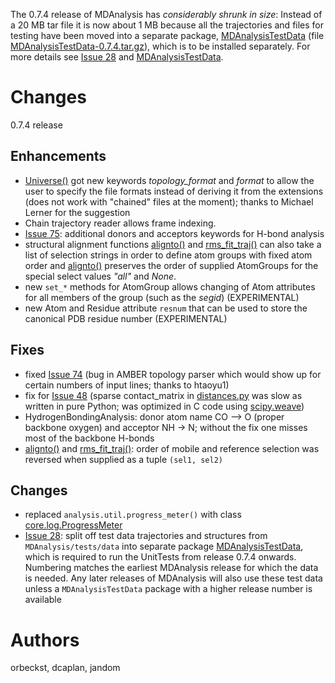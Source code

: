 The 0.7.4 release of MDAnalysis has _considerably shrunk in size_: Instead of a 20 MB tar file it is now about 1 MB because all the trajectories and files for testing have been moved into a separate package, [MDAnalysisTestData](MDAnalysisTestData) (file [MDAnalysisTestData-0.7.4.tar.gz](http://code.google.com/p/mdanalysis/downloads/detail?name=MDAnalysisTestData-0.7.4.tar.gz)), which is to be installed separately. For more details see [Issue 28](http://issues.mdanalysis.org/28) and [MDAnalysisTestData](MDAnalysisTestData).

# Changes #

0.7.4 release

## Enhancements ##

  * [Universe()](http://docs.mdanalysis.org/documentation_pages/core/AtomGroup.html?highlight=universe#MDAnalysis.core.AtomGroup.Universe) got new keywords _topology\_format_ and _format_ to allow the user to specify the file formats instead of deriving it from the   extensions (does not work with "chained" files at the moment); thanks to Michael Lerner for the suggestion
  * Chain trajectory reader allows frame indexing.
  * [Issue 75](http://issues.mdanalysis.org/75): additional donors and acceptors keywords for H-bond analysis
  * structural alignment functions [alignto()](http://docs.mdanalysis.org/documentation_pages/analysis/align.html?highlight=alignto#MDAnalysis.analysis.align.alignto) and [rms\_fit\_traj()](http://mdanalysis.googlecode.com/svn/trunk/doc/html/documentation_pages/analysis/align.html?highlight=rms_fit_trj#MDAnalysis.analysis.align.rms_fit_trj) can also take a list of selection strings in order to define atom groups with fixed atom order and [alignto()](http://mdanalysis.googlecode.com/svn/trunk/doc/html/documentation_pages/analysis/align.html?highlight=alignto#MDAnalysis.analysis.align.alignto) preserves the order of supplied AtomGroups for the special select values _"all"_ and _None_.
  * new `set_*` methods for AtomGroup allows changing of Atom attributes for all members of the group (such as the _segid_) (EXPERIMENTAL)
  * new Atom and Residue attribute `resnum` that can be used to store the canonical PDB residue number (EXPERIMENTAL)

## Fixes ##

  * fixed [Issue 74](http://issues.mdanalysis.org/74) (bug in AMBER topology parser which would show up for certain numbers of input lines; thanks to htaoyu1)
  * fix for [Issue 48](http://issues.mdanalysis.org/48) (sparse contact\_matrix in [distances.py](https://github.com/MDAnalysis/mdanalysis/MDAnalysis/analysis/distances.py) was slow as written in pure Python; was optimized in C code using [scipy.weave](http://www.scipy.org/Weave))
  * HydrogenBondingAnalysis: donor atom name CO --> O (proper backbone oxygen) and acceptor NH -> N; without the fix one misses most of the backbone H-bonds
  * [alignto()](http://docs.mdanalysis.org/documentation_pages/analysis/align.html?highlight=alignto#MDAnalysis.analysis.align.alignto) and [rms\_fit\_traj()](http://mdanalysis.googlecode.com/svn/trunk/doc/html/documentation_pages/analysis/align.html?highlight=rms_fit_trj#MDAnalysis.analysis.align.rms_fit_trj): order of mobile and reference selection was reversed when supplied as a tuple `(sel1, sel2)`

## Changes ##

  * replaced `analysis.util.progress_meter()` with class [core.log.ProgressMeter](http://docs.mdanalysis.org/documentation_pages/core/log.html?highlight=progressmeter#MDAnalysis.core.log.ProgressMeter)
  * [Issue 28](http://issues.mdanalysis.org/28): split off test data trajectories and structures from `MDAnalysis/tests/data` into separate package [MDAnalysisTestData](MDAnalysisTestData), which is required to run the UnitTests from release 0.7.4 onwards. Numbering matches the earliest MDAnalysis release for which the data is needed. Any later releases of MDAnalysis will also use these test data unless a `MDAnalysisTestData` package with a higher release number is available


# Authors #
orbeckst, dcaplan, jandom

